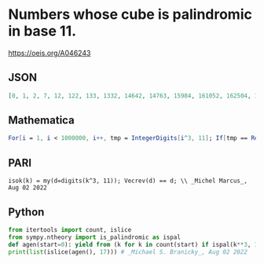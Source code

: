 # Numbers whose cube is palindromic in base 11\.
https://oeis.org/A046243
## JSON
```JSON
[0, 1, 2, 7, 12, 122, 133, 1332, 14642, 14763, 15984, 161052, 162504, 175704, 1771562, 1772893, 1932624, 19487172, 19503144, 19648344, 21258744, 214358882, 214373523, 214521264, 216130564, 233846064, 2357947692, 2358123384, 2377434984, 2572306584, 25937424602]
```
## Mathematica
```Mathematica
For[i = 1, i < 1000000, i++, tmp = IntegerDigits[i^3, 11]; If[tmp == Reverse[tmp], Print[i]];]; (* Sam Handler (sam_5_5_5_0(AT)yahoo.com), Aug 13 2006 *)
```
## PARI
```PARI
isok(k) = my(d=digits(k^3, 11)); Vecrev(d) == d; \\ _Michel Marcus_, Aug 02 2022
```
## Python
```Python
from itertools import count, islice
from sympy.ntheory import is_palindromic as ispal
def agen(start=0): yield from (k for k in count(start) if ispal(k**3, 11))
print(list(islice(agen(), 17))) # _Michael S. Branicky_, Aug 02 2022
```
